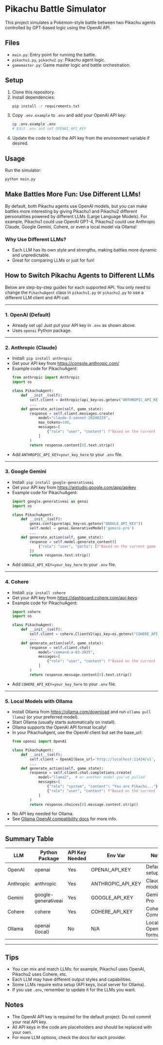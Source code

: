 # Pikachu Battle Simulator

This project simulates a Pokémon-style battle between two Pikachu agents controlled by GPT-based logic using the OpenAI API.

## Files
- `main.py`: Entry point for running the battle.
- `pikachu1.py`, `pikachu2.py`: Pikachu agent logic.
- `gamemaster.py`: Game master logic and battle orchestration.

## Setup
1. Clone this repository.
2. Install dependencies:
   ```bash
   pip install -r requirements.txt
   ```
3. Copy `.env.example` to `.env` and add your OpenAI API key:
   ```bash
   cp .env.example .env
   # Edit .env and set OPENAI_API_KEY
   ```
4. Update the code to load the API key from the environment variable if desired.

## Usage
Run the simulator:
```bash
python main.py
```

## Make Battles More Fun: Use Different LLMs!

By default, both Pikachu agents use OpenAI models, but you can make battles more interesting by giving Pikachu1 and Pikachu2 different personalities powered by different LLMs (Large Language Models). For example, Pikachu1 could use OpenAI GPT-4, Pikachu2 could use Anthropic Claude, Google Gemini, Cohere, or even a local model via Ollama!

### Why Use Different LLMs?
- Each LLM has its own style and strengths, making battles more dynamic and unpredictable.
- Great for comparing LLMs or just for fun!

## How to Switch Pikachu Agents to Different LLMs

Below are step-by-step guides for each supported API. You only need to change the `PikachuAgent` class in `pikachu1.py` or `pikachu2.py` to use a different LLM client and API call.

---

### 1. OpenAI (Default)
- Already set up! Just put your API key in `.env` as shown above.
- Uses `openai` Python package.

---

### 2. Anthropic (Claude)
- Install: `pip install anthropic`
- Get your API key from https://console.anthropic.com/
- Example code for PikachuAgent:
  ```python
  from anthropic import Anthropic
  import os

  class PikachuAgent:
      def __init__(self):
          self.client = Anthropic(api_key=os.getenv("ANTHROPIC_API_KEY"))
          ...
      def generate_action(self, game_state):
          response = self.client.messages.create(
              model="claude-3-sonnet-20240229",
              max_tokens=100,
              messages=[
                  {"role": "user", "content": f"Based on the current game state: {game_state}, choose one of your available moves to use."}
              ]
          )
          return response.content[0].text.strip()
  ```
- Add `ANTHROPIC_API_KEY=your_key_here` to your `.env` file.

---

### 3. Google Gemini
- Install: `pip install google-generativeai`
- Get your API key from https://aistudio.google.com/app/apikey
- Example code for PikachuAgent:
  ```python
  import google.generativeai as genai
  import os

  class PikachuAgent:
      def __init__(self):
          genai.configure(api_key=os.getenv("GOOGLE_API_KEY"))
          self.model = genai.GenerativeModel('gemini-pro')
          ...
      def generate_action(self, game_state):
          response = self.model.generate_content([
              {"role": "user", "parts": [f"Based on the current game state: {game_state}, choose one of your available moves to use."]}
          ])
          return response.text.strip()
  ```
- Add `GOOGLE_API_KEY=your_key_here` to your `.env` file.

---

### 4. Cohere
- Install: `pip install cohere`
- Get your API key from https://dashboard.cohere.com/api-keys
- Example code for PikachuAgent:
  ```python
  import cohere
  import os

  class PikachuAgent:
      def __init__(self):
          self.client = cohere.ClientV2(api_key=os.getenv("COHERE_API_KEY"))
          ...
      def generate_action(self, game_state):
          response = self.client.chat(
              model="command-a-03-2025",
              messages=[
                  {"role": "user", "content": f"Based on the current game state: {game_state}, choose one of your available moves to use."}
              ]
          )
          return response.message.content[0].text.strip()
  ```
- Add `COHERE_API_KEY=your_key_here` to your `.env` file.

---

### 5. Local Models with Ollama
- Install Ollama from https://ollama.com/download and run `ollama pull llama2` (or your preferred model).
- Start Ollama (usually starts automatically on install).
- Ollama supports the OpenAI API format locally!
- In your PikachuAgent, use the OpenAI client but set the base_url:
  ```python
  from openai import OpenAI

  class PikachuAgent:
      def __init__(self):
          self.client = OpenAI(base_url='http://localhost:11434/v1', api_key='ollama')  # 'api_key' is required but not used
          ...
      def generate_action(self, game_state):
          response = self.client.chat.completions.create(
              model="llama2",  # or another model you've pulled
              messages=[
                  {"role": "system", "content": "You are Pikachu..."},
                  {"role": "user", "content": f"Based on the current game state: {game_state}, choose one of your available moves to use."}
              ]
          )
          return response.choices[0].message.content.strip()
  ```
- No API key needed for Ollama.
- See [Ollama OpenAI compatibility docs](https://ollama.com/blog/openai-compatibility) for more info.

---

## Summary Table
| LLM        | Python Package      | API Key Needed | Env Var              | Notes                |
|------------|--------------------|----------------|----------------------|----------------------|
| OpenAI     | openai             | Yes            | OPENAI_API_KEY       | Default setup        |
| Anthropic  | anthropic          | Yes            | ANTHROPIC_API_KEY    | Claude models        |
| Gemini     | google-generativeai| Yes            | GOOGLE_API_KEY       | Gemini Pro           |
| Cohere     | cohere             | Yes            | COHERE_API_KEY       | Cohere Command       |
| Ollama     | openai (local)     | No             | N/A                  | Local, OpenAI format |

---

## Tips
- You can mix and match LLMs: for example, Pikachu1 uses OpenAI, Pikachu2 uses Cohere, etc.
- Each LLM may have different output styles and capabilities.
- Some LLMs require extra setup (API keys, local server for Ollama).
- If you use `.env`, remember to update it for the LLMs you want.

## Notes
- The OpenAI API key is required for the default project. Do not commit your real API key.
- All API keys in the code are placeholders and should be replaced with your own.
- For more LLM options, check the docs for each provider.

